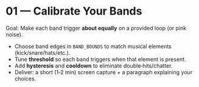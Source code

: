 # 01 — Calibrate Your Bands

Goal: Make each band trigger **about equally** on a provided loop (or pink noise).

- Choose band edges in `BAND_BOUNDS` to match musical elements (kick/snare/hats/etc.).
- Tune **threshold** so each band triggers when that element is present.
- Add **hysteresis** and **cooldown** to eliminate double‑hits/chatter.
- Deliver: a short (1‑2 min) screen capture + a paragraph explaining your choices.
